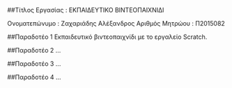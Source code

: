 ##Τίτλος Εργασίας : ΕΚΠΑΙΔΕΥΤΙΚΟ ΒΙΝΤΕΟΠΑΙΧΝΙΔΙ

Ονοματεπώνυμο : Ζαχαριάδης Αλέξανδρος
Αριθμός Μητρώου : Π2015082

##Παραδοτέο 1
Εκπαιδευτικό βιντεοπαιχνίδι με το εργαλείο Scratch.

##Παραδοτέο 2
...

##Παραδοτέο 3
...

##Παραδοτέο 4
...
